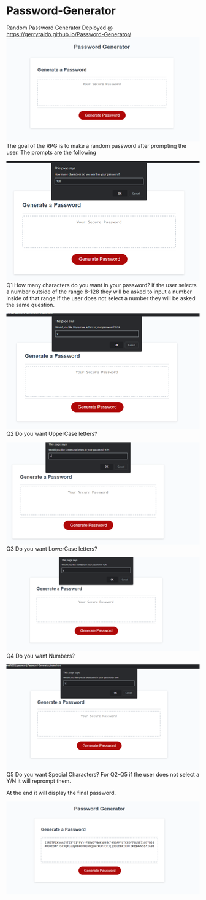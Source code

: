 # Password-Generator
Random Password Generator
Deployed @ https://gerryraldo.github.io/Password-Generator/
![HomePage.img](./Screenshots/Home.PNG)
The goal of the RPG is to make a random password after prompting the user.
The prompts are the following


![HowManyChar?](./Screenshots/Number.PNG)
Q1 How many characters do you want in your password?
    if the user selects a number outside of the range 8-128 they will be asked to input a number inside of that range
    If the user does not select a number they will be asked the same question.


![DoYouWantUpper?](./Screenshots/UpperLetter.PNG)
Q2 Do you want UpperCase letters?


![DoYouWantLower?](./Screenshots/LowerLetter.PNG)
Q3 Do you want LowerCase letters?


![DoYouWantNumbers?](./Screenshots/NumbersInPass.PNG)
Q4 Do you want Numbers?


![DoYouWantSpecial?](./Screenshots/SpecialChar.PNG)
Q5 Do you want Special Characters?
    For Q2-Q5 if the user does not select a Y/N it will reprompt them.

At the end it will display the final password.


![FinalPassword](./Screenshots/FinalPass.PNG)
